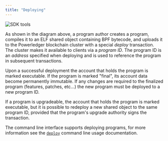 ```yaml
---
title: "Deploying"
---
```


![SDK tools](/img/sdk-tools.svg)

As shown in the diagram above, a program author creates a program, compiles it
to an ELF shared object containing BPF bytecode, and uploads it to the Powerledger blockchain
cluster with a special _deploy_ transaction. The cluster makes it available to
clients via a _program ID_. The program ID is an _address_ specified when
deploying and is used to reference the program in subsequent transactions.

Upon a successful deployment the account that holds the program is marked
executable.  If the program is marked "final", its account data become permanently
immutable. If any changes are required to the finalized program (features, patches,
etc...) the new program must be deployed to a new program ID.

If a program is upgradeable, the account that holds the program is marked
executable, but it is possible to redeploy a new shared object to the same
program ID, provided that the program's upgrade authority signs the transaction.

The command line interface supports deploying programs, for more
information see the [`deploy`](cli/usage.md#deploy-program) command line usage
documentation.
